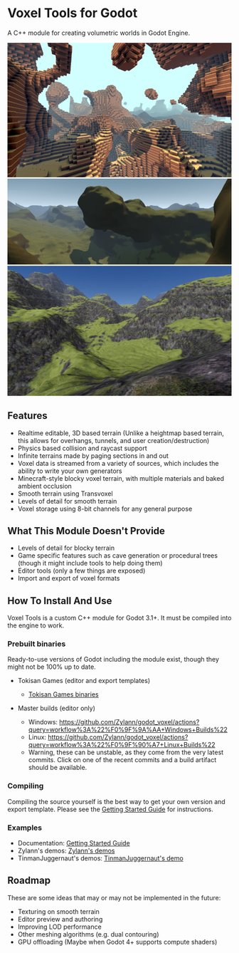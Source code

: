Voxel Tools for Godot
=========================

A C++ module for creating volumetric worlds in Godot Engine.

<img src="doc/images/blocky_screenshot.png" width="800" />
<img src="doc/images/smooth_screenshot.png" width="800" />
<img src="doc/images/textured-terrain.jpg" width="800" />

Features
---------------------------

- Realtime editable, 3D based terrain (Unlike a heightmap based terrain, this allows for overhangs, tunnels, and user creation/destruction)
- Physics based collision and raycast support
- Infinite terrains made by paging sections in and out
- Voxel data is streamed from a variety of sources, which includes the ability to write your own generators
- Minecraft-style blocky voxel terrain, with multiple materials and baked ambient occlusion
- Smooth terrain using Transvoxel
- Levels of detail for smooth terrain
- Voxel storage using 8-bit channels for any general purpose


What This Module Doesn't Provide
-----------------------------------

- Levels of detail for blocky terrain
- Game specific features such as cave generation or procedural trees (though it might include tools to help doing them)
- Editor tools (only a few things are exposed)
- Import and export of voxel formats


How To Install And Use
-------------------------

Voxel Tools is a custom C++ module for Godot 3.1+. It must be compiled into the engine to work.

### Prebuilt binaries

Ready-to-use versions of Godot including the module exist, though they might not be 100% up to date.

- Tokisan Games (editor and export templates)
    - [Tokisan Games binaries](http://tokisan.com/godot-binaries)

- Master builds (editor only)
    - Windows: https://github.com/Zylann/godot_voxel/actions?query=workflow%3A%22%F0%9F%9A%AA+Windows+Builds%22
    - Linux: https://github.com/Zylann/godot_voxel/actions?query=workflow%3A%22%F0%9F%90%A7+Linux+Builds%22
    - Warning, these can be unstable, as they come from the very latest commits. Click on one of the recent commits and a build artifact should be available.


### Compiling

Compiling the source yourself is the best way to get your own version and export template.
Please see the [Getting Started Guide](doc/01_get-started.md) for instructions.


### Examples

- Documentation: [Getting Started Guide](doc/01_get-started.md)
- Zylann's demos: [Zylann's demos](https://github.com/Zylann/voxelgame)
- TinmanJuggernaut's demos: [TinmanJuggernaut's demo](https://github.com/tinmanjuggernaut/voxelgame)


Roadmap
---------

These are some ideas that may or may not be implemented in the future:

* Texturing on smooth terrain
* Editor preview and authoring
* Improving LOD performance
* Other meshing algorithms (e.g. dual contouring)
* GPU offloading (Maybe when Godot 4+ supports compute shaders)
